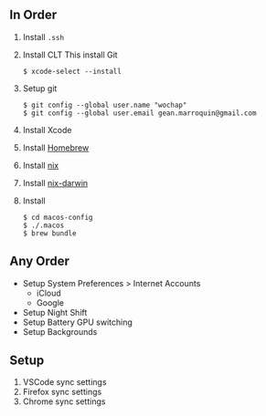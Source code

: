 
## In Order

1. Install `.ssh`
1. Install CLT
    This install Git
    ```
    $ xcode-select --install
    ```
1. Setup git
    ```
    $ git config --global user.name "wochap"
    $ git config --global user.email gean.marroquin@gmail.com
    ```
1. Install Xcode
1. Install [Homebrew](https://brew.sh)

1. Install [nix](https://nixos.org/download.html)
1. Install [nix-darwin](https://github.com/LnL7/nix-darwin)
1. Install
    ```
    $ cd macos-config
    $ ./.macos
    $ brew bundle
    ```

## Any Order

* Setup System Preferences > Internet Accounts
  - iCloud
  - Google
* Setup Night Shift
* Setup Battery GPU switching
* Setup Backgrounds

## Setup

1. VSCode sync settings
1. Firefox sync settings
1. Chrome sync settings
